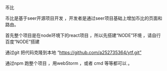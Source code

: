 币比

币比是基于seer开源项目开发 ，开发者是通过seer项目基础上增加币比的页面和路由。

首先整个项目是在node环境下的react项目 ，所以先搭建“NODE”环境 ，请自行百度“NODE”搭建

通过git 把代码克隆到本地  “https://github.com/a252735364/ytf.git”

通过npm 跑整个项目 ，用webStorm ，或者 cmd 等等都可以 。
